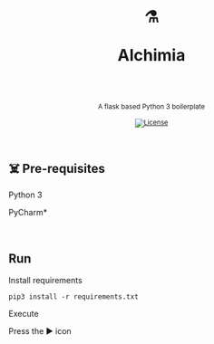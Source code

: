 <div align="center">
  <h1>
    <br/>
    ⚗️
    <br />
    <br />
    Alchimia
    <br />
    <br />
  </h1>
  <sup>
    <br />
  A flask based Python 3 boilerplate</em>
    <br />
    <br /

   [![License](https://img.shields.io/badge/-MIT-red.svg?longCache=true&style=for-the-badge)](https://github.com/morellexf26/boilersnake/blob/main/LICENSE)

  </sup>
</div>

<br>

## ☠️ Pre-requisites

Python 3

PyCharm*

<br>

## Run

Install requirements

`pip3 install -r requirements.txt`

Execute

Press the ▶️ icon

